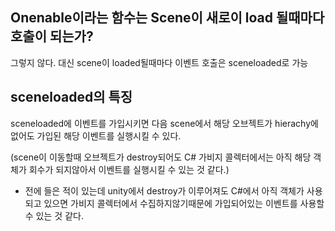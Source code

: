 ## Onenable이라는 함수는 Scene이 새로이 load 될때마다 호출이 되는가?
그렇지 않다. 대신 scene이 loaded될때마다 이벤트 호출은 sceneloaded로 가능

## sceneloaded의 특징
sceneloaded에 이벤트를 가입시키면 다음 scene에서 해당 오브젝트가 hierachy에 없어도 가입된 해당 이벤트를 실행시킬 수 있다.
   
   (scene이 이동할때 오브젝트가 destroy되어도 C# 가비지 콜렉터에서는
아직 해당 객체가 회수가 되지않아서 이벤트를 실행시킬 수 있는 것 같다.)
+ 전에 들은 적이  있는데 unity에서 destroy가 이루어져도 C#에서 아직 객체가 사용되고 있으면 가비지 콜렉터에서 수집하지않기때문에
가입되어있는 이벤트를 사용할 수 있는 것 같다.
